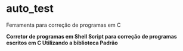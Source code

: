# auto_test
Ferramenta para correção de programas em C

<b> Corretor de programas em Shell Script para correção de programas escritos em C Utilizando a biblioteca Padrão </b>
